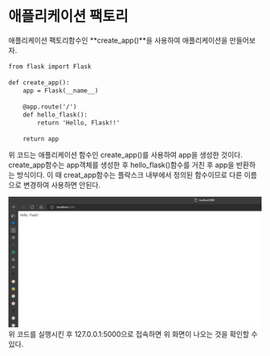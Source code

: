 # 애플리케이션 팩토리
애플리케이션 팩토리함수인 **create_app()**을 사용하여 애플리케이션을 만들어보자.
```
from flask import Flask

def create_app():
    app = Flask(__name__)

    @app.route('/')
    def hello_flask():
        return 'Hello, Flask!!'

    return app
```
위 코드는 애플리케이션 함수인 create_app()를 사용하여 app을 생성한 것이다.
create_app함수는 app객체를 생성한 후 hello_flask()함수를 거친 후 app을 반환하는 방식이다.
이 때 creat_app함수는 플락스크 내부에서 정의된 함수이므로 다른 이름으로 변경하여 사용하면 안된다.

![img.png](asset/Hello_flask!.png)
위 코드를 실행시킨 후 127.0.0.1:5000으로 접속하면 위 화면이 나오는 것을 확인할 수 있다.